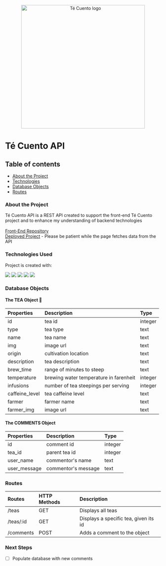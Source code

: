 <p align="center">
<img width='400' alt='Té Cuento logo' src='https://user-images.githubusercontent.com/101955307/201567634-3dcd0b47-93bf-4051-aa8e-0951f170984f.png'>
</p>

# Té Cuento API

## Table of contents
* [About the Project](#about-the-project)
* [Technologies](#technologies)
* [Database Objects](#database-objects)
* [Routes](#routes)

### About the Project
Té Cuento API is a REST API created to support the front-end Té Cuento project and to enhance my understanding of backend technologies<br>
<br>
[Front-End Repository](https://github.com/stephanieguzm/te-cuento-ui)<br>
[Deployed Project](te-cuento-ui.vercel.app) - Please be patient while the page fetches data from the API

	
### Technologies Used
Project is created with:
<p>

<img src="https://img.shields.io/badge/postgres-%23316192.svg?style=for-the-badge&logo=postgresql&logoColor=white">
<img src="https://img.shields.io/badge/-Nodejs%20-%23323330?style=for-the-badge&logo=Node.js&logoColor=green">
<img src="https://img.shields.io/badge/-Expressjs%20-%23323330?style=for-the-badge&logo=express">
<img src="https://img.shields.io/badge/javascript-%23323330.svg?style=for-the-badge&logo=javascript&logoColor=%23F7DF1E">
<img src="https://img.shields.io/badge/heroku-%23430098.svg?style=for-the-badge&logo=heroku&logoColor=white">

### Database Objects
#### The TEA Object 🍵
| Properties | Description | Type  |
|:----------- |:---------------|:--------|
|id| tea id | integer| 
|type| tea type | text |
|name| tea name | text | 
|img| image url  |text | 
|origin| cultivation location | text| 
|description| tea description | text | 
|brew_time| range of minutes to steep | text | 
|temperature| brewing water temperature in farenheit | integer | 
|infusions| number of tea steepings per serving | integer | 
|caffeine_level| tea caffeine level | text | 
|farmer| farmer name | text | 
|farmer_img| image url | text | 

#### The COMMENTS Object
| Properties | Description | Type  |
|:----------- |:---------------|:--------|
|id| comment id | integer| 
|tea_id| parent tea id | integer |
|user_name| commentor's name| text | 
|user_message| commentor's message |text | 

### Routes 
| Routes | HTTP Methods| Description
|:------- |:---------------|:--------------
| /teas| GET | Displays all teas
|/teas/:id| GET| Displays a specific tea, given its id
|/comments| POST|Adds a comment to the object


### Next Steps
- [ ] Populate database with new comments
